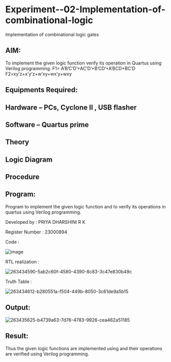 # Experiment--02-Implementation-of-combinational-logic
Implementation of combinational logic gates
 
## AIM:
To implement the given logic function verify its operation in Quartus using Verilog programming.
 F1= A’B’C’D’+AC’D’+B’CD’+A’BCD+BC’D
F2=xy’z+x’y’z+w’xy+wx’y+wxy
 
## Equipments Required:
## Hardware – PCs, Cyclone II , USB flasher
## Software – Quartus prime

## Theory
 
## Logic Diagram
## Procedure
## Program:

Program to implement the given logic function and to verify its operations in quartus using Verilog programming.

Developed by : PRIYA DHARSHINI R K 

Register Number : 23000894

Code :

![image](https://github.com/rkpriyadharshini0420/Experiment--02-Implementation-of-combinational-logic-/assets/151533322/4a80fba4-317b-4c48-a588-a2cba8d07d4d)

RTL realization :

![263434590-5ab2c60f-4580-4390-8c83-3c47e830b49c](https://github.com/rkpriyadharshini0420/Experiment--02-Implementation-of-combinational-logic-/assets/151533322/b3742100-d383-43be-a0f0-4fabcba7f385)

Truth Table : 

![263434612-b280551a-f504-449b-8050-3c61de9a5b15](https://github.com/rkpriyadharshini0420/Experiment--02-Implementation-of-combinational-logic-/assets/151533322/31f4889d-997d-4e6d-bfdf-0e07fd4d2dd3)

## Output:

![263435625-b4739a63-7d76-4783-9926-cea462a51185](https://github.com/rkpriyadharshini0420/Experiment--02-Implementation-of-combinational-logic-/assets/151533322/24aa49b9-ad66-48ea-bf39-bb4f9c4483dd)

## Result:
Thus the given logic functions are implemented using  and their operations are verified using Verilog programming.
